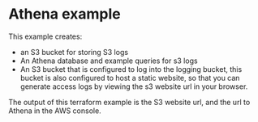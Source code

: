 # Athena example

This example creates:
* an S3 bucket for storing S3 logs
* An Athena database and example queries for s3 logs
* An S3 bucket that is configured to log into the logging bucket, this bucket is also configured to host a static website, so that you can generate access logs by viewing the s3 website url in your browser.

The output of this terraform example is the S3 website url, and the url to Athena in the AWS console.